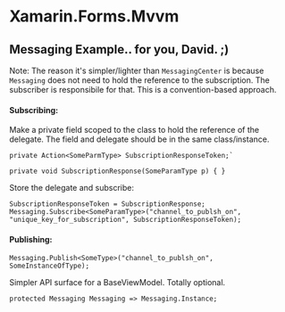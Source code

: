 # Xamarin.Forms.Mvvm

## Messaging Example.. for you, David. ;) 

Note: The reason it's simpler/lighter than `MessagingCenter` is because `Messaging` does not need to hold the reference to the subscription. The subscriber is responsibile for that. This is a convention-based approach. 


#### Subscribing:
Make a private field scoped to the class to hold the reference of the delegate. The field and delegate should be in the same class/instance.

```
private Action<SomeParmType> SubscriptionResponseToken;`

private void SubscriptionResponse(SomeParamType p) { }
```

Store the delegate and subscribe:

```
SubscriptionResponseToken = SubscriptionResponse;
Messaging.Subscribe<SomeParamType>("channel_to_publsh_on", "unique_key_for_subscription", SubscriptionResponseToken);
```

#### Publishing:
```
Messaging.Publish<SomeType>("channel_to_publsh_on", SomeInstanceOfType);
```

Simpler API surface for a BaseViewModel. Totally optional.

```
protected Messaging Messaging => Messaging.Instance;
```
